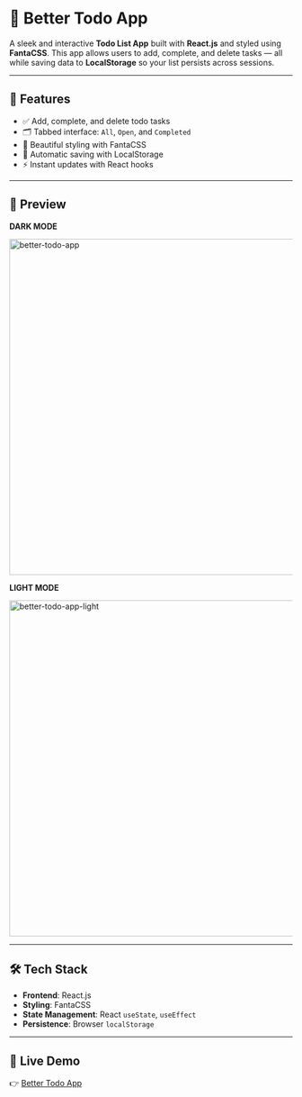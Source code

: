 # 📝 Better Todo App 

A sleek and interactive **Todo List App** built with **React.js** and styled using **FantaCSS**. This app allows users to add, complete, and delete tasks — all while saving data to **LocalStorage** so your list persists across sessions.

---

## 🚀 Features

- ✅ Add, complete, and delete todo tasks  
- 🗂️ Tabbed interface: `All`, `Open`, and `Completed`  
- 🎨 Beautiful styling with FantaCSS 
- 💾 Automatic saving with LocalStorage  
- ⚡ Instant updates with React hooks

---

## 📸 Preview

**DARK MODE**

<img width="597" alt="better-todo-app" src="https://github.com/user-attachments/assets/ccb474bc-5b7c-4e64-a778-d04c2fcfbcb4" />

**LIGHT MODE**

<img width="597" alt="better-todo-app-light" src="https://github.com/user-attachments/assets/26016542-4a5f-4ec9-92bf-3659e4372861" />

---

## 🛠️ Tech Stack

- **Frontend**: React.js  
- **Styling**: FantaCSS  
- **State Management**: React `useState`, `useEffect`  
- **Persistence**: Browser `localStorage`

---

## 🚀 Live Demo

👉 [Better Todo App](https://better-todo-app.netlify.app/)
